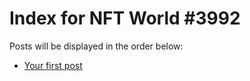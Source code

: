 # Index for NFT World #3992
Posts will be displayed in the order below:

- [Your first post](./001-first.md)

